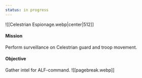 ```yaml
---
status: in progress
---
```

![[Celestrian Espionage.webp|center|512]]
#### Mission
Perform surveillance on Celestrian guard and troop movement.
#### Objective
Gather intel for ALF-command.
![[pagebreak.webp]]